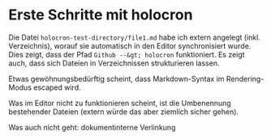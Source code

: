 # Erste Schritte mit holocron

Die Datei `holocron-test-directory/file1.md` habe ich extern angelegt (inkl. Verzeichnis), worauf sie automatisch in den Editor synchronisiert wurde. Dies zeigt, dass der Pfad `Github --&gt; holocron` funktioniert. Es zeigt auch, dass sich Dateien in Verzeichnissen strukturieren lassen.

Etwas gewöhnungsbedürftig scheint, dass Markdown-Syntax im Rendering-Modus escaped wird.

Was im Editor nicht zu funktionieren scheint, ist die Umbenennung bestehender Dateien (extern würde das aber ziemlich sicher gehen).

Was auch nicht geht: dokumentinterne Verlinkung